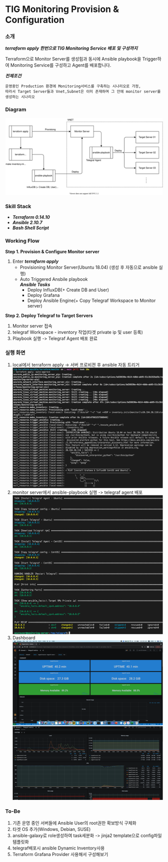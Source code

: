# TIG Monitoring Provision & Configuration
### 소개
***terraform apply 한번으로 TIG Monitoring Service 배포 및 구성까지***
<p>Terraform으로 Monitor Server를 생성힘과 동시에 Ansible playbook을 Trigger하여 Monitoring Service를 구성하고 Agent를 배포합니다.</p>

***전제조건***
```
운영중인 Production 환경에 Monitoring서비스를 구축하는 시나리오로 가정,
따라서 Target Server들과 Vnet,Subnet은 이미 존재하며 그 안에 monitor server를 생성하는 시나리오
```
### Diagram
![archi](./images/tig.svg)

### Skill Stack
- ***Terraform 0.14.10***
- ***Ansible 2.10.7***
- ***Bash Shell Script***
### Working Flow
**Step 1. Provision & Configure Monitor server**
1. Enter ***terraform apply***
    - Provisioning Monitor Server(Ubuntu 18.04) (생성 후 자동으로 ansible 실행)
    - Auto Triggered Ansbile playbook<br>
        ***Ansible Tasks***
        - Deploy InfluxDB(+ Create DB and User)
        - Deploy Grafana
        - Deploy Ansible Engine(+ Copy Telegraf Workspace to Monitor server)

**Step 2. Deploy Telegraf to Target Servers** 
1. Monitor server 접속
2. telegraf Workspace - inventory 작업(타겟 private ip 및 user 등록)
3. Playbook 실행 -> Telegraf Agent 배포 완료

### 실행 화면
1. local에서 terraform apply -> 서버 프로비젼 후 ansible 자동 트리거
![autotrigger](./images/AutoTriggering.png)
2. monitor server에서 ansible-playbook 실행 -> telegraf agent 배포
![deploy_telegraf](./images/deploy_telegraf.png)
3. Dashboard
![dashboard](./images/dashboard.png)
![dashboard2](./images/dashboard2.png)
### To-Be
1. 기존 운영 중인 서버들에 Ansible User의 root권한 확보방식 구체화
2. 타겟 OS 추가(Windows, Debian, SUSE)
3. ansible-galaxy로 role생성하여 task세분화 -> jinja2 template으로 config파일 템플릿화
4. telegraf배포시 ansible Dynamic Inventory사용
5. Terraform Grafana Provider 사용해서 구성해보기
